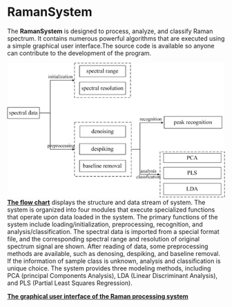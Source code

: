 # RamanSystem #

The **RamanSystem** is designed to process, analyze, and classify Raman spectrum. It contains numerous powerful algorithms that are executed using a simple graphical user interface.The source code is available so anyone can contribute to the development of the program.

![flow chart](https://github.com/forjobs/RamanSystem/blob/master/flow%20chart.jpg)
[**The flow chart**](https://github.com/forjobs/RamanSystem/blob/master/flow%20chart.jpg "graphical user interface") displays the structure and data stream of system. The system is organized into four modules that execute specialized functions that operate upon data loaded in the system. The primary functions of the system include loading/initialization, preprocessing, recognition, and analysis/classification. The spectral data is imported from a special format file, and the corresponding spectral range and resolution of original spectrum signal are shown. After reading of data, some preprocessing methods are available, such as denosing, despiking, and baseline removal. If the information of sample class is unknown, analysis and classification is unique choice. The system provides three modeling methods, including PCA (principal Components Analysis), LDA (Linear Discriminant Analysis), and PLS (Partial Least Squares Regression).

[**The graphical user interface of the Raman processing system**](https://github.com/forjobs/RamanSystem/blob/master/graphical%20user%20interface%20of%20the%20Raman%20processing%20system.jpg "graphical user interface")